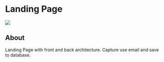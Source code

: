 # Landing Page

<img src="https://img.shields.io/badge/status-building-red?&style=for-the-badge"/>

## About

Landing Page with front and back architecture. Capture use email and save to database.
